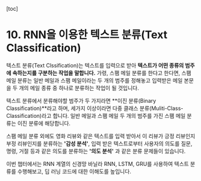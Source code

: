 [toc]

# 10. RNN을 이용한 텍스트 분류(Text Classification)

텍스트 분류(Text Clssification)는 텍스트를 입력으로 받아 **텍스트가 어떤 종류의 범주에 속하는지를 구분하는 작업을 말합니다.** 가령, 스팸 메일 분류를 한다고 한다면, 스팸 메일 분류는 일반 메일과 스팸 메일이라는 두 개의 범주를 정해놓고 입력받은 메일 본문을 두 개의 메일 종류 중 하나로 분류하는 작업이 될 것입니다.

텍스트 분류에서 분류해야할 범주가 두 가지라면 **이진 분류(Binary Classification)**라고 하며, 세가지 이상이라면 다중 클래스 분류(Muliti-Class-Classification)라고 합니다. 일반 메일과 스팸 메일 두 개의 범주를 가진 스팸 메일 분류는 이진 분류에 해당합니다.

스팸 메일 분류 외에도 영화 리뷰와 같은 텍스트를 입력 받아서 이 리뷰가 긍정 리뷰인지 부정 리뷰인지를 분류하는 **'감성 분석'**, 입력 받은 텍스트로부터 사용자의 의도를 질문, 명령, 거절 등과 같은 의도를 분류하는 **'의도 분석'** 과 같은 분류 문제들이 있습니다.

이번 챕터에서는 RNN 계열의 신경망 바닐라 RNN, LSTM, GRU를 사용하여 텍스트 분류를 수행해보고, 딥 러닝 코드에 대한 이해도를 높입니다.